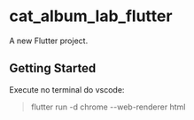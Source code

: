 # cat_album_lab_flutter

A new Flutter project.

## Getting Started

Execute no terminal do vscode:
> flutter run -d chrome --web-renderer html